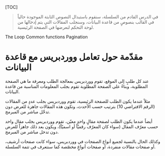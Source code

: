 [TOC]

> في الدرس القادم من السلسلة، سنقوم باستبدال النصوص الثابتة الموجودة حالياً في القالب بنصوصٍ من قاعدة البيانات، وسنجلب المقالات التي يتم إدخالها من لوحة التحكم لنعرضها في الصفحة الرئيسية.


The Loop
Common functions
Pagination

# مقدّمة حول تعامل ووردبريس مع قاعدة البيانات

عند كل طلبٍ إلى الموقع، تقوم ووردبريس بمعالجة الطلب ومعرفة ما هي الصفحة المطلوبة، وبناءً على الصفحة المطلوبة تقوم بجلب المعلومات المناسبة من قاعدة البيانات.

مثلاً عندما يكون الطلب للصفحة الرئيسية، تقوم ووردبريس بجلب عددٍ من المقالات (الرقم الافتراضي 10) بترتيب حسب الأحدث، وتكون هذه المقالات جاهزة للعرض دون تدخّل مباشر من المبرمج.

أيضاً عندما يكون الطلب لصفحة مقالٍ واحدٍ معيّن، تقوم ووردبريس بجلب مقال واحد حسب معرّف المقال (سواء كان المعرّف رقميّاً أو اسميّاً)، ويكون بعد ذلك جاهزاً للعرض دون تدخل مباشر من المبرمج.

وكذلك الحال بالنسبة لجميع أنواع الصفحات في ووردبريس، سواء كانت صفحات أرشيف، أو صفحات مقالات منفردة، أو صفحات أنواعٍ مخصّصة كما سنتعرف في تتمة السلسلة.



